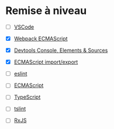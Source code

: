 # Remise à niveau

- [ ] [VSCode](./vscode/README.md)

- [x] [Webpack ECMAScript](./webpack/README.md)
- [x] [Devtools Console, Elements & Sources](./webpack/README.md)
- [x] [ECMAScript import/export](./webpack/README.md)

- [ ] [eslint](./vscode/README.md)

- [ ] [ECMAScript](./ecmascript/README.md)

- [ ] [TypeScript](./typescript/README.md)
- [ ] [tslint](./typescript/README.md)

- [ ] [RxJS](./rxjs/README.md)
